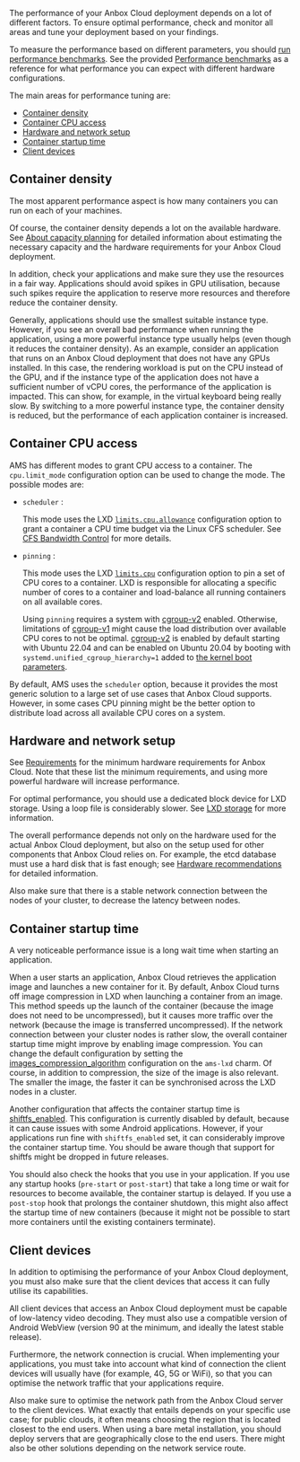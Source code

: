 The performance of your Anbox Cloud deployment depends on a lot of different factors. To ensure optimal performance, check and monitor all areas and tune your deployment based on your findings.

To measure the performance based on different parameters, you should [run performance benchmarks](https://discourse.ubuntu.com/t/how-to-run-benchmarks/17770). See the provided [Performance benchmarks](https://discourse.ubuntu.com/t/performance-benchmarks/24709) as a reference for what performance you can expect with different hardware configurations.

The main areas for performance tuning are:

- [Container density](#container-density)
- [Container CPU access](#container-cpu-access)
- [Hardware and network setup](#hardware-setup)
- [Container startup time](#startup-time)
- [Client devices](#client-devices)

<a name="container-density"></a>
## Container density

The most apparent performance aspect is how many containers you can run on each of your machines.

Of course, the container density depends a lot on the available hardware. See [About capacity planning](https://discourse.ubuntu.com/t/about-capacity-planning/28717) for detailed information about estimating the necessary capacity and the hardware requirements for your Anbox Cloud deployment.

In addition, check your applications and make sure they use the resources in a fair way. Applications should avoid spikes in GPU utilisation, because such spikes require the application to reserve more resources and therefore reduce the container density.

Generally, applications should use the smallest suitable instance type. However, if you see an overall bad performance when running the application, using a more powerful instance type usually helps (even though it reduces the container density). As an example, consider an application that runs on an Anbox Cloud deployment that does not have any GPUs installed. In this case, the rendering workload is put on the CPU instead of the GPU, and if the instance type of the application does not have a sufficient number of vCPU cores, the performance of the application is impacted. This can show, for example, in the virtual keyboard being really slow. By switching to a more powerful instance type, the container density is reduced, but the performance of each application container is increased.

<a name="container-cpu-access"></a>
## Container CPU access

AMS has different modes to grant CPU access to a container. The `cpu.limit_mode` configuration option can be used to change the mode. The possible modes are:

* `scheduler` :

    This mode uses the LXD [`limits.cpu.allowance`](https://documentation.ubuntu.com/lxd/en/latest/reference/instance_options/#cpu-limits) configuration option to grant a container a CPU time budget via the Linux CFS scheduler. See [CFS Bandwidth Control](https://www.kernel.org/doc/html/latest/scheduler/sched-bwc.html) for more details.
* `pinning` :

   This mode uses the LXD [`limits.cpu`](https://documentation.ubuntu.com/lxd/en/latest/reference/instance_options/#cpu-limits) configuration option to pin a set of CPU cores to a container. LXD is responsible for allocating a specific number of cores to a container and load-balance all running containers on all available cores.

   Using `pinning` requires a system with [cgroup-v2](https://docs.kernel.org/admin-guide/cgroup-v2.html) enabled. Otherwise, limitations of [cgroup-v1](https://docs.kernel.org/admin-guide/cgroup-v1/index.html) might cause the load distribution over available CPU cores to not be optimal. [cgroup-v2](https://docs.kernel.org/admin-guide/cgroup-v2.html) is enabled by default starting with Ubuntu 22.04 and can be enabled on Ubuntu 20.04 by booting with `systemd.unified_cgroup_hierarchy=1` added to [the kernel boot parameters](https://wiki.ubuntu.com/Kernel/KernelBootParameters).

By default, AMS uses the `scheduler` option, because it provides the most generic solution to a large set of use cases that Anbox Cloud supports. However, in some cases CPU pinning might be the better option to distribute load across all available CPU cores on a system.

<a name="hardware-setup"></a>
## Hardware and network setup

See [Requirements](https://discourse.ubuntu.com/t/installation-requirements/17734) for the minimum hardware requirements for Anbox Cloud. Note that these list the minimum requirements, and using more powerful hardware will increase performance.

For optimal performance, you should use a dedicated block device for LXD storage. Using a loop file is considerably slower. See [LXD storage](https://discourse.ubuntu.com/t/anbox-cloud-overview/17802#lxd-storage) for more information.

The overall performance depends not only on the hardware used for the actual Anbox Cloud deployment, but also on the setup used for other components that Anbox Cloud relies on. For example, the etcd database must use a hard disk that is fast enough; see [Hardware recommendations](https://etcd.io/docs/v3.5/op-guide/hardware/) for detailed information.

Also make sure that there is a stable network connection between the nodes of your cluster, to decrease the latency between nodes.

<a name="startup-time"></a>
## Container startup time

A very noticeable performance issue is a long wait time when starting an application.

When a user starts an application, Anbox Cloud retrieves the application image and launches a new container for it. By default, Anbox Cloud turns off image compression in LXD when launching a container from an image. This method speeds up the launch of the container (because the image does not need to be uncompressed), but it causes more traffic over the network (because the image is transferred uncompressed). If the network connection between your cluster nodes is rather slow, the overall container startup time might improve by enabling image compression. You can change the default configuration by setting the [images_compression_algorithm](https://charmhub.io/ams-lxd/configure#images_compression_algorithm) configuration on the `ams-lxd` charm. Of course, in addition to compression, the size of the image is also relevant. The smaller the image, the faster it can be synchronised across the LXD nodes in a cluster.

Another configuration that affects the container startup time is [shiftfs_enabled](https://charmhub.io/ams-lxd/configure#shiftfs_enabled). This configuration is currently disabled by default, because it can cause issues with some Android applications. However, if your applications run fine with `shiftfs_enabled` set, it can considerably improve the container startup time. You should be aware though that support for shiftfs might be dropped in future releases.

You should also check the hooks that you use in your application. If you use any startup hooks (`pre-start` or `post-start`) that take a long time or wait for resources to become available, the container startup is delayed. If you use a `post-stop` hook that prolongs the container shutdown, this might also affect the startup time of new containers (because it might not be possible to start more containers until the existing containers terminate).

<a name="client-devices"></a>
## Client devices

In addition to optimising the performance of your Anbox Cloud deployment, you must also make sure that the client devices that access it can fully utilise its capabilities.

All client devices that access an Anbox Cloud deployment must be capable of low-latency video decoding. They must also use a compatible version of Android WebView (version 90 at the minimum, and ideally the latest stable release).

Furthermore, the network connection is crucial. When implementing your applications, you must take into account what kind of connection the client devices will usually have (for example, 4G, 5G or WiFi), so that you can optimise the network traffic that your applications require.

Also make sure to optimise the network path from the Anbox Cloud server to the client devices. What exactly that entails depends on your specific use case; for public clouds, it often means choosing the region that is located closest to the end users. When using a bare metal installation, you should deploy servers that are geographically close to the end users. There might also be other solutions depending on the network service route.
